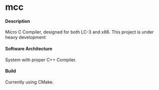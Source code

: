 # mcc

#### Description
Micro C Compiler, designed for both LC-3 and x86.
This project is under heavy development

#### Software Architecture
System with proper C++ Compiler.

#### Build
Currently using CMake.